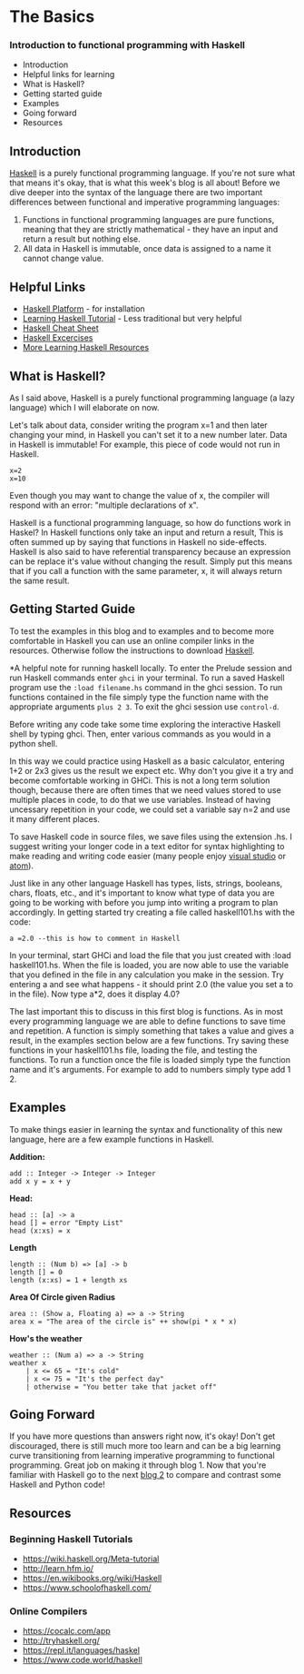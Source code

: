 # The Basics
###  Introduction to functional programming with Haskell

* Introduction
* Helpful links for learning
* What is Haskell?
* Getting started guide
* Examples
* Going forward
* Resources

## Introduction

[Haskell](https://www.haskell.org/) is a purely functional programming language. If you're not sure what that means it's okay, that is what this week's blog is all about! Before we dive deeper into the syntax of the language there are two important differences between functional and imperative programming languages:
1. Functions in functional programming languages are pure functions, meaning that they are strictly mathematical - they have an input and return a result but nothing else.
2. All data in Haskell is immutable, once data is assigned to a name it cannot change value.

## Helpful Links
* [Haskell Platform](https://www.haskell.org/platform/) - for installation
* [Learning Haskell Tutorial](http://learnyouahaskell.com/) - Less traditional but very helpful
* [Haskell Cheat Sheet](http://cheatsheet.codeslower.com/CheatSheet.pdf)
* [Haskell Excercises](https://wiki.haskell.org/H-99:_Ninety-Nine_Haskell_Problems)
* [More Learning Haskell Resources](https://wiki.haskell.org/Learning_Haskell)

## What is Haskell?

As I said above, Haskell is a purely functional programming language (a lazy language) which I will elaborate on now.

Let's talk about data, consider writing the program x=1 and then later changing your mind, in Haskell you can't set it to a new number later. Data in Haskell is immutable! For example, this piece of code would not run in Haskell.  

    x=2
    x=10

Even though you may want to change the value of x, the compiler will respond with an error: "multiple declarations of x".  

Haskell is a functional programming language, so how do functions work in Haskel? In Haskell functions only take an input and return a result, This is often summed up by saying that functions in Haskell no side-effects. Haskell is also said to have referential transparency because an expression can be replace it's value without changing the result. Simply put this means that if you call a function with the same parameter, x, it will always return the same result.

## Getting Started Guide

To test the examples in this blog and to examples and to become more comfortable in Haskell you can use an online compiler links in the resources. Otherwise follow the instructions to download [Haskell](https://www.haskell.org/platform/).

*A helpful note for running haskell locally. To enter the Prelude session and run Haskell commands enter `ghci` in your terminal. To run a saved Haskell program use the `:load filename.hs` command in the ghci session. To run functions contained in the file simply type the function name with the appropriate arguments `plus 2 3`. To exit the ghci session use `control-d`.

Before writing any code take some time exploring the interactive Haskell shell by typing ghci. Then, enter various commands as you would in a python shell.   

In this way we could practice using Haskell as a basic calculator, entering 1+2 or 2x3 gives us the result we expect etc. Why don't you give it a try and become comfortable working in GHCi. This is not a long term solution though, because there are often times that we need values stored to use multiple places in code, to do that we use variables. Instead of having uncessary repetition in your code, we could set a variable say n=2 and use it many different places.

To save Haskell code in source files, we save files using the extension .hs. I suggest writing your longer code in a text editor for syntax highlighting to make reading and writing code easier (many people enjoy [visual studio](https://code.visualstudio.com/) or [atom](https://atom.io/)).

Just like in any other language Haskell has types, lists, strings, booleans, chars, floats, etc., and it's important to know what type of data you are going to be working with before you jump into writing a program to plan accordingly. In getting started try creating a file called haskell101.hs with the code:

    a =2.0 --this is how to comment in Haskell
    
In your terminal, start GHCi and load the file that you just created with :load haskell101.hs. When the file is loaded, you are now able to use the variable that you defined in the file in any calculation you make in the session. Try entering a and see what happens - it should print 2.0 (the value you set a to in the file). Now type a\*2, does it display 4.0? 

The last important this to discuss in this first blog is functions. As in most every programming language we are able to define functions to save time and repetition. A function is simply something that takes a value and gives a result, in the examples section below are a few functions. Try saving these functions in your haskell101.hs file, loading the file, and testing the functions. To run a function once the file is loaded simply type the function name and it's arguments. For example to add to numbers simply type add 1 2. 

## Examples

To make things easier in learning the syntax and functionality of this new language, here are a few example functions in Haskell.


**Addition:**

	add :: Integer -> Integer -> Integer  
	add x y = x + y
**Head:**

    head :: [a] -> a
    head [] = error "Empty List"
    head (x:xs) = x
**Length**

    length :: (Num b) => [a] -> b
    length [] = 0
    length (x:xs) = 1 + length xs
**Area Of Circle given Radius**

    area :: (Show a, Floating a) => a -> String
    area x = "The area of the circle is" ++ show(pi * x * x)

**How's the weather**

    weather :: (Num a) => a -> String
    weather x
	    | x <= 65 = "It's cold"
	    | x <= 75 = "It's the perfect day"
	    | otherwise = "You better take that jacket off"


## Going Forward
If you have more questions than answers right now, it's okay! Don't get discouraged, there is still much more too learn and can be a big learning curve transitioning from learning imperative programming to functional programming. Great job on making it through blog 1. Now that you're familiar with Haskell go to the next [blog 2](Blog2.md) to compare and contrast some Haskell and Python code!

## Resources    
### Beginning Haskell Tutorials  
* https://wiki.haskell.org/Meta-tutorial  
* http://learn.hfm.io/  
* https://en.wikibooks.org/wiki/Haskell
* https://www.schoolofhaskell.com/

### Online Compilers  
* https://cocalc.com/app  
* http://tryhaskell.org/  
* https://repl.it/languages/haskel   
* https://www.code.world/haskell  
